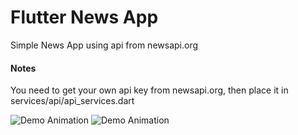 # Flutter News App

Simple News App using api from newsapi.org

#### Notes
You need to get your own api key from newsapi.org, then place it in services/api/api_services.dart

![Demo Animation](../assets/screenshot1.png?raw=true)
![Demo Animation](../assets/screenshot2.png?raw=true)
